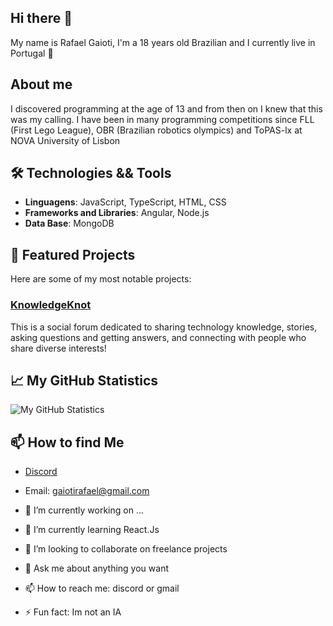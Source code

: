 ## Hi there 👋

My name is Rafael Gaioti, I'm a 18 years old Brazilian and I currently live in Portugal 👋

## About me 
I discovered programming at the age of 13 and from then on I knew that this was my calling. I have been in many programming competitions since FLL (First Lego League), OBR (Brazilian robotics olympics)
and ToPAS-lx at NOVA University of Lisbon


## 🛠 Technologies && Tools
- **Linguagens**: JavaScript, TypeScript, HTML, CSS
- **Frameworks and Libraries**: Angular, Node.js
- **Data Base**: MongoDB

## 🚀 Featured Projects
Here are some of my most notable projects:

### [KnowledgeKnot](https://github.com/Rafael-Gaioti/KnowledgeKnot.git)
This is a social forum dedicated to sharing technology knowledge, stories, asking questions and getting answers, and connecting with people who share diverse interests!

## 📈 My GitHub Statistics
![My GitHub Statistics](https://github-readme-stats.vercel.app/api?username=Rafael-Gaioti&show_icons=true&theme=radical)

## 📫 How to find Me
- [Discord](_callithrix_)
- Email: gaiotirafael@gmail.com

- 🔭 I’m currently working on ...
- 🌱 I’m currently learning React.Js
- 👯 I’m looking to collaborate on freelance projects
- 💬 Ask me about anything you want 
- 📫 How to reach me: discord or gmail
- ⚡ Fun fact: Im not an IA 
